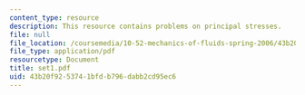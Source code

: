 ```yaml
---
content_type: resource
description: This resource contains problems on principal stresses.
file: null
file_location: /coursemedia/10-52-mechanics-of-fluids-spring-2006/43b20f9253741bfdb796dabb2cd95ec6_set1.pdf
file_type: application/pdf
resourcetype: Document
title: set1.pdf
uid: 43b20f92-5374-1bfd-b796-dabb2cd95ec6
---
```

